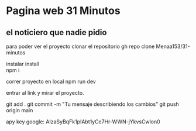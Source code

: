 # Pagina web 31 Minutos
## el noticiero que nadie pidio

para poder ver el proyecto
clonar el repositorio
gh repo clone Menaa153/31-minutos


instalar install <br>
npm i

correr proyecto en local
npm run dev

entrar al link y mirar el proyecto.



git add .
git commit -m "Tu mensaje describiendo los cambios"
git push origin main

apy key google: AIzaSyBqFk1pIAbt1yCe7Hr-WWN-jYkvsCwlon0
